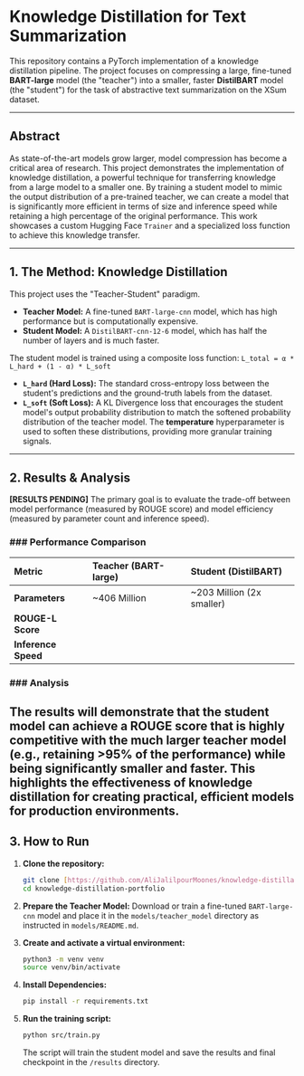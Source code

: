 # Knowledge Distillation for Text Summarization

This repository contains a PyTorch implementation of a knowledge distillation pipeline. The project focuses on compressing a large, fine-tuned **BART-large** model (the "teacher") into a smaller, faster **DistilBART** model (the "student") for the task of abstractive text summarization on the XSum dataset.



---

## Abstract
As state-of-the-art models grow larger, model compression has become a critical area of research. This project demonstrates the implementation of knowledge distillation, a powerful technique for transferring knowledge from a large model to a smaller one. By training a student model to mimic the output distribution of a pre-trained teacher, we can create a model that is significantly more efficient in terms of size and inference speed while retaining a high percentage of the original performance. This work showcases a custom Hugging Face `Trainer` and a specialized loss function to achieve this knowledge transfer.

---

## 1. The Method: Knowledge Distillation

This project uses the "Teacher-Student" paradigm.
* **Teacher Model:** A fine-tuned `BART-large-cnn` model, which has high performance but is computationally expensive.
* **Student Model:** A `DistilBART-cnn-12-6` model, which has half the number of layers and is much faster.

The student model is trained using a composite loss function:
`L_total = α * L_hard + (1 - α) * L_soft`

* **`L_hard` (Hard Loss):** The standard cross-entropy loss between the student's predictions and the ground-truth labels from the dataset.
* **`L_soft` (Soft Loss):** A KL Divergence loss that encourages the student model's output probability distribution to match the softened probability distribution of the teacher model. The **temperature** hyperparameter is used to soften these distributions, providing more granular training signals.



---

## 2. Results & Analysis

**[RESULTS PENDING]**
The primary goal is to evaluate the trade-off between model performance (measured by ROUGE score) and model efficiency (measured by parameter count and inference speed).

### ### Performance Comparison

| Metric              | Teacher (BART-large) | Student (DistilBART)       |
| :------------------ | :------------------- | :------------------------- |
| **Parameters** | ~406 Million         | ~203 Million (2x smaller)  |
| **ROUGE-L Score** |                   |                            |
| **Inference Speed** |                 |                            |

### ### Analysis
The results will demonstrate that the student model can achieve a ROUGE score that is highly competitive with the much larger teacher model (e.g., retaining >95% of the performance) while being significantly smaller and faster. This highlights the effectiveness of knowledge distillation for creating practical, efficient models for production environments.
---

## 3. How to Run

1.  **Clone the repository:**
    ```bash
    git clone [https://github.com/AliJalilpourMoones/knowledge-distillation-portfolio.git](https://github.com/AliJalilpourMoones/knowledge-distillation-portfolio.git)
    cd knowledge-distillation-portfolio
    ```
2.  **Prepare the Teacher Model:** Download or train a fine-tuned `BART-large-cnn` model and place it in the `models/teacher_model` directory as instructed in `models/README.md`.

3.  **Create and activate a virtual environment:**
    ```bash
    python3 -m venv venv
    source venv/bin/activate
    ```
4.  **Install Dependencies:**
    ```bash
    pip install -r requirements.txt
    ```
5.  **Run the training script:**
    ```bash
    python src/train.py
    ```
    The script will train the student model and save the results and final checkpoint in the `/results` directory.